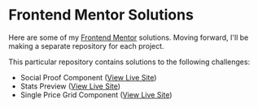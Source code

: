 # Frontend Mentor Solutions

Here are some of my [Frontend Mentor](https://www.frontendmentor.io/) solutions. Moving forward, I'll be making a separate repository for each project.

This particular repository contains solutions to the following challenges:

- Social Proof Component ([View Live Site](https://fem-social-proof-theta.vercel.app/))
- Stats Preview ([View Live Site](https://fe-mentor-stats-card.vercel.app/))
- Single Price Grid Component ([View Live Site](https://fe-mentor-single-price-grid.vercel.app/))

